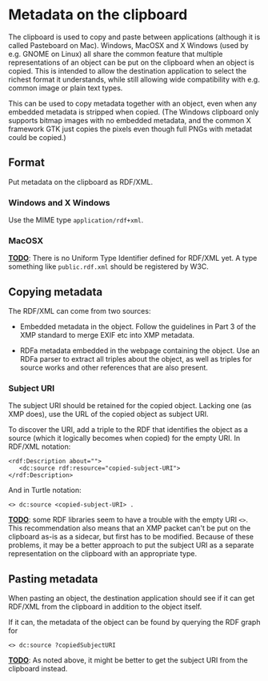 Metadata on the clipboard
=========================

The clipboard is used to copy and paste between applications (although
it is called Pasteboard on Mac).  Windows, MacOSX and X Windows (used
by e.g. GNOME on Linux) all share the common feature that multiple
representations of an object can be put on the clipboard when an
object is copied.  This is intended to allow the destination
application to select the richest format it understands, while still
allowing wide compatibility with e.g. common image or plain text types.

This can be used to copy metadata together with an object, even when
any embedded metadata is stripped when copied.  (The Windows clipboard
only supports bitmap images with no embedded metadata, and the common
X framework GTK just copies the pixels even though full PNGs with
metadat could be copied.)

Format
------

Put metadata on the clipboard as RDF/XML.  
  
### Windows and X Windows

Use the MIME type `application/rdf+xml`.

### MacOSX

[__TODO__](https://github.com/commonsmachinery/credit-metadata-best-practices/issues/1):
There is no Uniform Type Identifier defined for RDF/XML yet. A type
something like `public.rdf.xml` should be registered by W3C.


Copying metadata
----------------

The RDF/XML can come from two sources:

* Embedded metadata in the object.  Follow the guidelines in Part 3 of
  the XMP standard to merge EXIF etc into XMP metadata.
  
* RDFa metadata embedded in the webpage containing the object.  Use an
  RDFa parser to extract all triples about the object, as well as
  triples for source works and other references that are also present.

### Subject URI

The subject URI should be retained for the copied object.  Lacking one
(as XMP does), use the URL of the copied object as subject URI.

To discover the URI, add a triple to the RDF that identifies the
object as a source (which it logically becomes when copied) for the
empty URI.  In RDF/XML notation:

    <rdf:Description about="">
       <dc:source rdf:resource="copied-subject-URI">
	</rdf:Description>

And in Turtle notation:

    <> dc:source <copied-subject-URI> .


[__TODO__](https://github.com/commonsmachinery/credit-metadata-best-practices/issues/2):
some RDF libraries seem to have a trouble with the empty URI
`<>`.  This recommendation also means that an XMP packet can't be put
on the clipboard as-is as a sidecar, but first has to be modified.
Because of these problems, it may be a better approach to put the
subject URI as a separate representation on the clipboard with an
appropriate type.


Pasting metadata
----------------

When pasting an object, the destination application should see if it
can get RDF/XML from the clipboard in addition to the object itself.

If it can, the metadata of the object can be found by querying the RDF
graph for

    <> dc:source ?copiedSubjectURI


[__TODO__](https://github.com/commonsmachinery/credit-metadata-best-practices/issues/2):
As noted above, it might be better to get the subject URI
from the clipboard instead.
